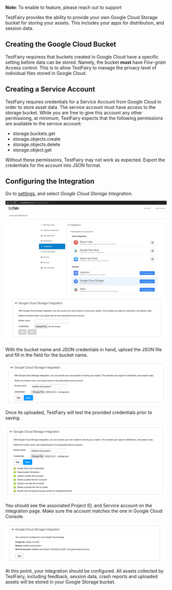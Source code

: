 **Note**: To enable to  feature, please reach out to support

TestFairy provides the ability to provide your own Google Cloud Storage bucket for storing your assets. This includes your apps for distribution, and session data.

## Creating the Google Cloud Bucket

TestFairy requiress that buckets created in Google Cloud have a specific setting before data can be stored. Namely, the bucket **must** have _Fine-grain_ Access control. This is to allow TestFairy to manage the privacy level of individual files stored in Google Cloud. 

## Creating a Service Account

TestFairy requires credentials for a Service Account from Google Cloud in order to store asset data. The service account must have access to the storage bucket. While you are free to give this account any other permissiong, at minimum, TestFairy expects that the following permissions are available to the service account:

* storage.buckets.get
* storage.objects.create
* storage.objects.delete
* storage.object.get

Without these permissions, TestFairy may not work as expected. Export the credentials for the account into JSON format. 

## Configuring the Integration

Go to [settings](https://app.testfairy.com/settings/integrations), and select _Google Cloud Storage Integration_. 

![](/img/integrations/google-cloud-storage/01.png)
![](/img/integrations/google-cloud-storage/02.png)


With the bucket name and JSON credentials in hand, upload the JSON file and fill in the field for the bucket name.

![](/img/integrations/google-cloud-storage/03.png)

Once its uploaded, TestFairy will test the provided credentials prior to saving. 

![](/img/integrations/google-cloud-storage/04.png)

You should see the associated Project ID, and Service account on the integration page. Make sure the account matches the one in Google Cloud Console.

![](/img/integrations/google-cloud-storage/05.png)

At this poiint, your integration should be configured. All assets collected by TestFairy, including feedback, session data, crash reports and uploaded assets will be stored in your Google Storage bucket. 